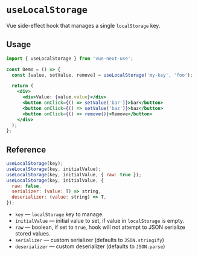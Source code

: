 # `useLocalStorage`

Vue side-effect hook that manages a single `localStorage` key.

## Usage

```jsx
import { useLocalStorage } from 'vue-next-use';

const Demo = () => {
  const [value, setValue, remove] = useLocalStorage('my-key', 'foo');

  return (
    <div>
      <div>Value: {value.value}</div>
      <button onClick={() => setValue('bar')}>bar</button>
      <button onClick={() => setValue('baz')}>baz</button>
      <button onClick={() => remove()}>Remove</button>
    </div>
  );
};
```

## Reference

```js
useLocalStorage(key);
useLocalStorage(key, initialValue);
useLocalStorage(key, initialValue, { raw: true });
useLocalStorage(key, initialValue, {
  raw: false,
  serializer: (value: T) => string,
  deserializer: (value: string) => T,
});
```

- `key` &mdash; `localStorage` key to manage.
- `initialValue` &mdash; initial value to set, if value in `localStorage` is empty.
- `raw` &mdash; boolean, if set to `true`, hook will not attempt to JSON serialize stored values.
- `serializer` &mdash; custom serializer (defaults to `JSON.stringify`)
- `deserializer` &mdash; custom deserializer (defaults to `JSON.parse`)

